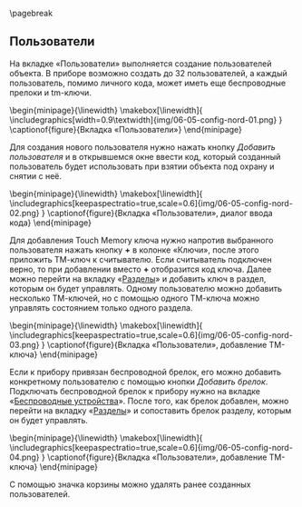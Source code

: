 \pagebreak

## Пользователи

На вкладке «Пользователи» выполняется создание пользователей объекта. В приборе возможно создать до 32 пользователей, а каждый пользователь, помимо личного кода, может иметь еще беспроводные прелоки и tm-ключи.

\begin{minipage}{\linewidth}
	\makebox[\linewidth]{
 		\includegraphics[width=0.9\textwidth]{img/06-05-config-nord-01.png}
 	}
	\captionof{figure}{Вкладка «Пользователи»}
\end{minipage}



Для создания нового пользователя нужно нажать кнопку _Добавить пользователя_ и в открывшемся окне ввести код, который созданный пользователь будет использовать при взятии объекта под охрану и снятии с неё.

\begin{minipage}{\linewidth}
	\makebox[\linewidth]{
 		\includegraphics[keepaspectratio=true,scale=0.6]{img/06-05-config-nord-02.png}
 	}
	\captionof{figure}{Вкладка «Пользователи», диалог ввода кода}
\end{minipage}


Для добавления Touch Memory ключа нужно напротив выбранного пользователя нажать кнопку **+** в колонке «Ключи», после этого приложить ТМ-ключ к считывателю. Если считыватель подключен верно, то при добавлении вместо **+** отобразится код ключа. Далее можно перейти на вкладку «[Разделы](#06-06-config-parts)» и добавить ключ в раздел, которым он будет управлять. Одному пользователю можно добавить несколько ТМ-ключей, но с помощью одного ТМ-ключа можно управлять состоянием только одного раздела.

\begin{minipage}{\linewidth}
	\makebox[\linewidth]{
 		\includegraphics[keepaspectratio=true,scale=0.6]{img/06-05-config-nord-03.png}
 	}
	\captionof{figure}{Вкладка «Пользователи», добавление TM-ключа}
\end{minipage}


Если к прибору привязан беспроводной брелок, его можно добавить конкретному пользователю с помощью кнопки _Добавить брелок_. Подключать беспроводной брелок к прибору нужно на вкладке «[Беспроводные устройства](#06-04-config-wireless)». После того, как брелок добавлен, можно перейти на вкладку «[Разделы](#06-06-config-parts)» и сопоставить брелок разделу, которым он будет управлять.

\begin{minipage}{\linewidth}
	\makebox[\linewidth]{
 		\includegraphics[keepaspectratio=true,scale=0.6]{img/06-05-config-nord-04.png}
 	}
	\captionof{figure}{Вкладка «Пользователи», добавление TM-ключа}
\end{minipage}


С помощью значка корзины можно удалять ранее созданных пользователей.

